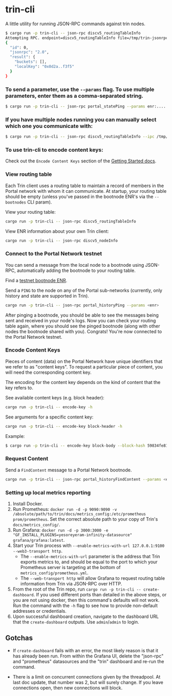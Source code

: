 # trin-cli

A little utility for running JSON-RPC commands against trin nodes.

```sh
$ cargo run -p trin-cli -- json-rpc discv5_routingTableInfo
Attempting RPC. endpoint=discv5_routingTableInfo file=/tmp/trin-jsonrpc.ipc
{
  "id": 0,
  "jsonrpc": "2.0",
  "result": {
    "buckets": [],
    "localKey": "0x0d2a..f3f5"
  }
}
```

### To send a parameter, use the `--params` flag. To use multiple parameters, enter them as a comma-separated string.
```sh
$ cargo run -p trin-cli -- json-rpc portal_statePing --params enr:....
```

### If you have multiple nodes running you can manually select which one you communicate with:

```sh
$ cargo run -p trin-cli -- json-rpc discv5_routingTableInfo --ipc /tmp/trin-jsonrpc-2.ipc
```

### To use trin-cli to encode content keys:
Check out the `Encode Content Keys` section of the [Getting Started docs](../docs/getting_started.md#encode-content-keys).

### View routing table

Each Trin client uses a routing table to maintain a record of members in the Portal network with whom it can communicate. At startup, your routing table should be empty (unless you've passed in the bootnode ENR's via the `--bootnodes` CLI param).

View your routing table:

```sh
cargo run -p trin-cli -- json-rpc discv5_routingTableInfo
```

View ENR information about your own Trin client:

```sh
cargo run -p trin-cli -- json-rpc discv5_nodeInfo
```

### Connect to the Portal Network testnet

You can send a message from the local node to a bootnode using JSON-RPC, automatically adding the bootnode to your routing table.

Find a [testnet bootnode ENR](https://github.com/ethereum/portal-network-specs/blob/master/testnet.md).

Send a `PING` to the node on any of the Portal sub-networks (currently, only history and state are supported in Trin).

```sh
cargo run -p trin-cli -- json-rpc portal_historyPing --params <enr>
```

After pinging a bootnode, you should be able to see the messages being sent and received in your node's logs. Now you can check your routing table again, where you should see the pinged bootnode (along with other nodes the bootnode shared with you). Congrats! You're now connected to the Portal Network testnet.

### Encode Content Keys

Pieces of content (data) on the Portal Network have unique identifiers that we refer to as "content keys". To request a particular piece of content, you will need the corresponding content key.

The encoding for the content key depends on the kind of content that the key refers to.

See available content keys (e.g. block header):

```sh
cargo run -p trin-cli -- encode-key -h
```

See arguments for a specific content key:

```sh
cargo run -p trin-cli -- encode-key block-header -h
```

Example:

```sh
$ cargo run -p trin-cli -- encode-key block-body --block-hash 59834fe81c78b1838745e4ac352e455ec23cb542658cbba91a4337759f5bf3fc
```

### Request Content

Send a `FindContent` message to a Portal Network bootnode.

```sh
cargo run -p trin-cli -- json-rpc portal_historyFindContent --params <enr>,<content-key>
```

### Setting up local metrics reporting

1. Install Docker.
2. Run Prometheus: `docker run -d -p 9090:9090 -v /absolute/path/to/trin/docs/metrics_config:/etc/prometheus prom/prometheus`. Set the correct absolute path to your copy of Trin's `docs/metrics_config/`.
3. Run Grafana: `docker run -d -p 3000:3000 -e "GF_INSTALL_PLUGINS=yesoreyeram-infinity-datasource" grafana/grafana:latest`.
4. Start your Trin process with `--enable-metrics-with-url 127.0.0.1:9100 --web3-transport http`.
	- The `--enable-metrics-with-url` parameter is the address that Trin exports metrics to, and should be equal to the port to which your Prometheus server is targeting at the bottom of `metrics_config/prometheus.yml`.
    - The `--web-transport http` will allow Grafana to request routing table information from Trin via JSON-RPC over HTTP.
5. From the root of the Trin repo, run `cargo run -p trin-cli -- create-dashboard`. If you used different ports than detailed in the above steps, or you are not using docker, then this command's defaults will not work. Run the command with the `-h` flag to see how to provide non-default addresses or credentials.
6. Upon successful dashboard creation, navigate to the dashboard URL that the `create-dashboard` outputs. Use `admin`/`admin` to login.

## Gotchas

- If `create-dashboard` fails with an error, the most likely reason is that it has already been run. From within the Grafana UI, delete the "json-rpc" and    "prometheus" datasources and the "trin" dashboard and re-run the command.

- There is a limit on concurrent connections given by the threadpool. At last
  doc update, that number was 2, but will surely change. If you leave
  connections open, then new connections will block.
